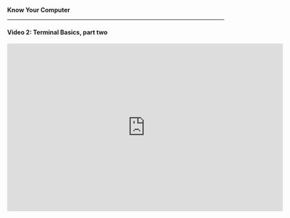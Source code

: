 **Know Your Computer**

---

#### Video 2: Terminal Basics, part two

<iframe id="ytplayer" type="text/html" width="640" height="390"
  src="http://www.youtube.com/embed/yt6gqLAWGas?autoplay=0?modestbranding=1&autohide=1&showinfo=0&controls=1"
  frameborder="0"/>

<br>
